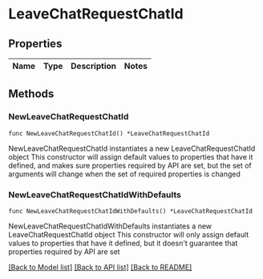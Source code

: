 # LeaveChatRequestChatId

## Properties

Name | Type | Description | Notes
------------ | ------------- | ------------- | -------------

## Methods

### NewLeaveChatRequestChatId

`func NewLeaveChatRequestChatId() *LeaveChatRequestChatId`

NewLeaveChatRequestChatId instantiates a new LeaveChatRequestChatId object
This constructor will assign default values to properties that have it defined,
and makes sure properties required by API are set, but the set of arguments
will change when the set of required properties is changed

### NewLeaveChatRequestChatIdWithDefaults

`func NewLeaveChatRequestChatIdWithDefaults() *LeaveChatRequestChatId`

NewLeaveChatRequestChatIdWithDefaults instantiates a new LeaveChatRequestChatId object
This constructor will only assign default values to properties that have it defined,
but it doesn't guarantee that properties required by API are set


[[Back to Model list]](../README.md#documentation-for-models) [[Back to API list]](../README.md#documentation-for-api-endpoints) [[Back to README]](../README.md)


